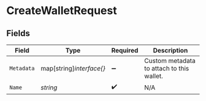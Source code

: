 # CreateWalletRequest


## Fields

| Field                                     | Type                                      | Required                                  | Description                               |
| ----------------------------------------- | ----------------------------------------- | ----------------------------------------- | ----------------------------------------- |
| `Metadata`                                | map[string]*interface{}*                  | :heavy_minus_sign:                        | Custom metadata to attach to this wallet. |
| `Name`                                    | *string*                                  | :heavy_check_mark:                        | N/A                                       |